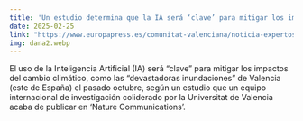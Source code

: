 ```yaml
---
title: 'Un estudio determina que la IA será ‘clave’ para mitigar los impactos del cambio climático'
date: 2025-02-25
link: "https://www.europapress.es/comunitat-valenciana/noticia-expertos-ia-clima-analizan-valencia-revolucion-tecnologica-aplicada-prediccion-meteorologica-20240719113248.html"
img: dana2.webp
---
```


El uso de la Inteligencia Artificial (IA) será “clave” para mitigar los impactos del cambio climático, como las “devastadoras inundaciones” de Valencia (este de España) el pasado octubre, según un estudio que un equipo internacional de investigación coliderado por la Universitat de Valencia acaba de publicar en ‘Nature Communications’.